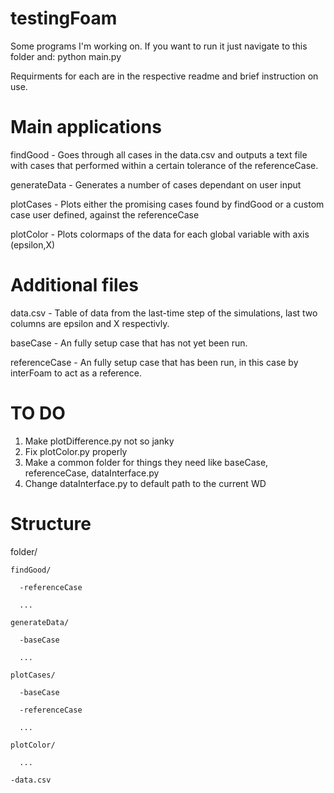 # testingFoam
Some programs I'm working on. If you want to run it just navigate to this folder and: python main.py

Requirments for each are in the respective readme and brief instruction on use.

# Main applications
findGood - Goes through all cases in the data.csv and outputs a text file with cases that performed within a certain tolerance of the referenceCase.

generateData - Generates a number of cases dependant on user input

plotCases - Plots either the promising cases found by findGood or a custom case user defined, against the referenceCase

plotColor - Plots colormaps of the data for each global variable with axis (epsilon,X)

# Additional files
data.csv - Table of data from the last-time step of the simulations, last two columns are epsilon and X respectivly.

baseCase - An fully setup case that has not yet been run.

referenceCase - An fully setup case that has been run, in this case by interFoam to act as a reference.

# TO DO

1. Make plotDifference.py not so janky
2. Fix plotColor.py properly
3. Make a common folder for things they need like baseCase, referenceCase, dataInterface.py
4. Change dataInterface.py to default path to the current WD

# Structure

folder/

    findGood/
  
      -referenceCase
    
      ...
    
    generateData/
  
      -baseCase
    
      ...
    
    plotCases/
  
      -baseCase
    
      -referenceCase
    
      ...
    
    plotColor/
  
      ...
    
    -data.csv
  
